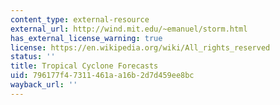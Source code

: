 ```yaml
---
content_type: external-resource
external_url: http://wind.mit.edu/~emanuel/storm.html
has_external_license_warning: true
license: https://en.wikipedia.org/wiki/All_rights_reserved
status: ''
title: Tropical Cyclone Forecasts
uid: 796177f4-7311-461a-a16b-2d7d459ee8bc
wayback_url: ''
---
```

